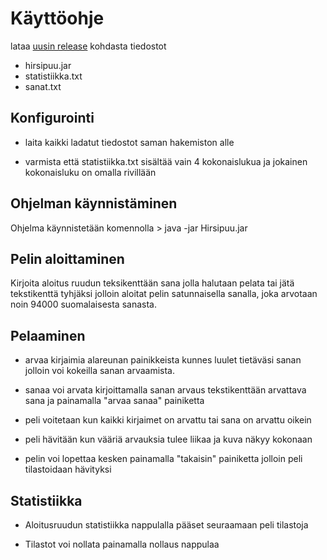 # Käyttöohje

lataa [uusin release](https://github.com/SakuKosonen/ot-harjoitustyo2020/releases/tag/viikko7) kohdasta tiedostot 
- hirsipuu.jar
- statistiikka.txt
- sanat.txt

## Konfigurointi

- laita kaikki ladatut tiedostot saman hakemiston alle
  
- varmista että statistiikka.txt sisältää vain 4 kokonaislukua ja jokainen kokonaisluku on omalla rivillään


## Ohjelman käynnistäminen

Ohjelma käynnistetään komennolla 
	> java -jar Hirsipuu.jar


## Pelin aloittaminen 

Kirjoita aloitus ruudun teksikenttään sana jolla halutaan pelata tai jätä tekstikenttä tyhjäksi jolloin aloitat pelin 
satunnaisella sanalla, joka arvotaan noin 94000 suomalaisesta sanasta.


## Pelaaminen 

- arvaa kirjaimia alareunan painikkeista kunnes luulet tietäväsi sanan jolloin voi kokeilla sanan arvaamista.

- sanaa voi arvata kirjoittamalla sanan arvaus tekstikenttään arvattava sana ja painamalla "arvaa sanaa" painiketta 

- peli voitetaan kun kaikki kirjaimet on arvattu tai sana on arvattu oikein

- peli hävitään kun vääriä arvauksia tulee liikaa ja kuva näkyy kokonaan

- pelin voi lopettaa kesken painamalla "takaisin" painiketta jolloin peli tilastoidaan hävityksi


## Statistiikka

- Aloitusruudun statistiikka nappulalla pääset seuraamaan peli tilastoja 

- Tilastot voi nollata painamalla nollaus nappulaa
